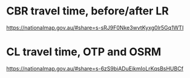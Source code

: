# CBR travel time, before/after LR

https://nationalmap.gov.au/#share=s-sRJ9F0Nke3wvtKyxg0lr5Gq1WTI

# CL travel time, OTP and OSRM

https://nationalmap.gov.au/#share=s-6zS9biADuEikmIoLrKqsBsHUBCf
